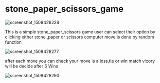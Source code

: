 # stone_paper_scissors_game

![screenshot_1508428228](https://user-images.githubusercontent.com/32610794/32132018-351199ec-bbd9-11e7-8b27-f62b84082ee7.png)

This is a simple stone_paper_scissors game user can select their option by clicking either stone ,paper or scissors 
computer move is done by random function 

![screenshot_1508428277](https://user-images.githubusercontent.com/32610794/32132022-3a8cc22a-bbd9-11e7-9e5c-1134869876de.png)

after each move you can check your move is a loss,tie or win 
match vicory will be  decide after 5 Wins

![screenshot_1508428290](https://user-images.githubusercontent.com/32610794/32132020-38d9b686-bbd9-11e7-8d6d-d3327f1c7f92.png)

